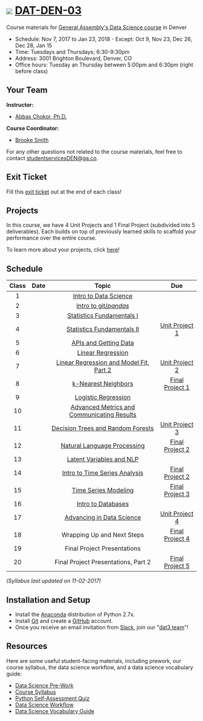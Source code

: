 # ![](https://ga-dash.s3.amazonaws.com/production/assets/logo-9f88ae6c9c3871690e33280fcf557f33.png) [DAT-DEN-03](https://github.com/ga-students/DAT-DEN-03)


Course materials for [General Assembly's Data Science course](https://generalassemb.ly/education/data-science?where=denver) in Denver


* Schedule: Nov 7, 2017 to Jan 23, 2018 - Except: Oct 9, Nov 23, Dec 26, Dec 28, Jan 15
* Time: Tuesdays and Thursdays; 6:30-9:30pm
* Address: 3001 Brighton Boulevard, Denver, CO
* Office hours: Tuesday an Thursday between 5:00pm and 6:30pm (right before class)

## Your Team
**Instructor:**
+ [Abbas Chokor, Ph.D.](mailto:abbas.chokor@gmail.com)

**Course Coordinator:**
+ [Brooke Smith](mailto:brookes@generalassembly.ly)

For any other questions not related to the course materials, feel free to contact [studentservicesDEN@ga.co](mailto:studentservicesDEN@ga.co).

## Exit Ticket

Fill this [exit ticket](https://goo.gl/forms/J0xipfaBslbXnnXy2) out at the end of each class! 

## Projects

In this course, we have 4 Unit Projects and 1 Final Project (subdivided into 5 deliverables). Each builds on top of previously learned skills to scaffold your performance over the entire course. 

To learn more about your projects, click [here](https://github.com/ga-students/DAT-DEN-03/blob/master/projects/README.md)!

## Schedule

| Class | Date | Topic | Due |
|:---:|:---|:---:|:---:|
| 1 |  | [Intro to Data Science](lessons/lesson-01) | |
| 2 |  | [Intro to git/_pandas_](lessons/lesson-02) | |
| 3 |  | [Statistics Fundamentals I](lessons/lesson-03) | |
| 4 |  | [Statistics Fundamentals II](lessons/lesson-04) |[Unit Project 1](projects/unit-projects/project-1)|
| 5 |  | [APIs and Getting Data](lessons/lesson-05) | |
| 6 |  | [Linear Regression](lessons/lesson-06) | |
| 7 |  | [Linear Regression and Model Fit, Part 2](lessons/lesson-07) |[Unit Project 2](projects/unit-projects/project-2)||
| 8 |  | [k-Nearest Neighbors](lessons/lesson-08) |[Final Project 1](projects/final-projects/01-lightning-talk)|
| 9 |  | [Logistic Regression](lessons/lesson-09) | |
| 10 | | [Advanced Metrics and Communicating Results](lessons/lesson-10) ||
| 11 | | [Decision Trees and Random Forests](lessons/lesson-11) |[Unit Project 3](projects/unit-projects/project-3)|
| 12 | | [Natural Language Processing](lessons/lesson-12) |[Final Project 2](projects/final-projects/02-experiment-writeup)|
| 13 | | [Latent Variables and NLP](lessons/lesson-13) | |
| 14 | | [Intro to Time Series Analysis](lessons/lesson-14) |[Final Project 2](projects/final-projects/02-experiment-writeup)|
| 15 | | [Time Series Modeling](lessons/lesson-15) |[Final Project 3](projects/final-projects/03-exploratory-analysis)|
| 16 | | [Intro to Databases](lessons/lesson-16) | |
| 17 | | [Advancing in Data Science](lessons/lesson-17) | [Unit Project 4](projects/unit-projects/project-4) |
| 18 | | Wrapping Up and Next Steps | [Final Project 4](projects/final-projects/04-notebook-rough-draft)|
| 19 | | Final Project Presentations | |
| 20 | | Final Project Presentations, Part 2 |[Final Project 5](projects/final-projects/05-presentation)|

*(Syllabus last updated on 11-02-2017)*

## Installation and Setup

* Install the [Anaconda](https://anaconda.org) distribution of Python 2.7x.
* Install [Git](https://git-scm.com) and create a [GitHub](https://github.com) account.
* Once you receive an email invitation from [Slack](https://slack.com), join our "[dat3 team](https://gadenver.slack.com/messages/G7HK3QLPL/details/)"!

## Resources

Here are some useful student-facing materials, including prework, our course syllabus, the data science workflow, and a data science vocabulary guide:

- [Data Science Pre-Work](https://docs.google.com/document/d/1xoC18JHk880C9n_cAPCsGn-sNqexPgTIIkmUd7cTJQw/edit?usp=sharing)
- [Course Syllabus](./ds-syllabus.pdf)
- [Python Self-Assessment Quiz](./python-self-assessment.md)
- [Data Science Workflow](./data-science-workflow-final.jpg)
- [Data Science Vocabulary Guide](./ds-vocab.md)
